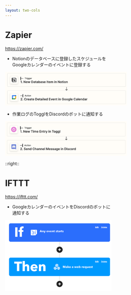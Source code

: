 ```yaml
---
layout: two-cols
---
```

# Zapier

https://zapier.com/

- Notionのデータベースに登録したスケジュールを<br>Googleカレンダーのイベントに登録する

<img width="400" src="https://github.com/Liyuu8/puretech/blob/main/assets/notion_to_google_calendar.png?raw=true">
<br>

- 作業ログのTogglをDiscordのボットに通知する

<img width="400" src="https://github.com/Liyuu8/puretech/blob/main/assets/toggl_to_discord.png?raw=true">


::right::

# IFTTT

https://ifttt.com/

- GoogleカレンダーのイベントをDiscordのボットに<br>通知する

<img width="350" src="https://github.com/Liyuu8/puretech/blob/main/assets/google_calendar_to_discord.png?raw=true">
